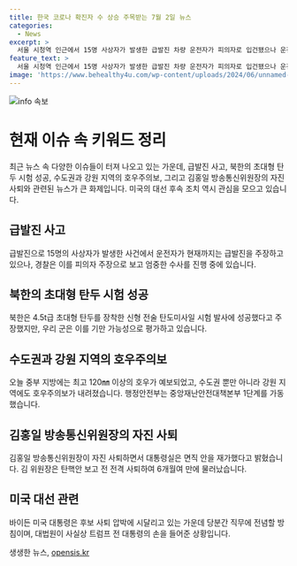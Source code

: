 ```yaml
---
title: 한국 코로나 확진자 수 상승 주목받는 7월 2일 뉴스
categories:
  - News
excerpt: >
  서울 시청역 인근에서 15명 사상자가 발생한 급발진 차량 운전자가 피의자로 입건됐으나 운전자는 아직도 급발진 주장. 북한은 4.5t급 초대형 탄두를 장착한 신형 전술 탄도미사일 시험발사에 성공했다 주장하며 우리 군의 의심을 샀다. 오늘 중부 지방에 최고 120㎜ 이상의 호우가 예보되고 수도권에 호우주의보가 내려졌다. 김홍일 방송통신위원장이 자진 사퇴하며 대통령이 면직안을 재가했고, 바이든 대통령은 대권 족쇄 푼 트럼프 TV토론 이후 후보 사퇴 압박에 시달리고 있지만 대선 완주 의지를 밝혔다.
feature_text: >
  서울 시청역 인근에서 15명 사상자가 발생한 급발진 차량 운전자가 피의자로 입건됐으나 운전자는 아직도 급발진 주장. 북한은 4.5t급 초대형 탄두를 장착한 신형 전술 탄도미사일 시험발사에 성공했다 주장하며 우리 군의 의심을 샀다. 오늘 중부 지방에 최고 120㎜ 이상의 호우가 예보되고 수도권에 호우주의보가 내려졌다. 김홍일 방송통신위원장이 자진 사퇴하며 대통령이 면직안을 재가했고, 바이든 대통령은 대권 족쇄 푼 트럼프 TV토론 이후 후보 사퇴 압박에 시달리고 있지만 대선 완주 의지를 밝혔다.
image: 'https://www.behealthy4u.com/wp-content/uploads/2024/06/unnamed-file.png'
---
```


<p><img src="https://www.behealthy4u.com/wp-content/uploads/2024/06/unnamed-file.png" alt="info 속보" /></p>

<h1>현재 이슈 속 키워드 정리</h1>

<p data-ke-size="size16">
    최근 뉴스 속 다양한 이슈들이 터져 나오고 있는 가운데, 급발진 사고, 북한의 초대형 탄두 시험 성공, 수도권과 강원 지역의 호우주의보, 그리고 김홍일 방송통신위원장의 자진 사퇴와 관련된 뉴스가 큰 화제입니다. 미국의 대선 후속 조치 역시 관심을 모으고 있습니다.
</p>

<h2>급발진 사고</h2>

<p data-ke-size="size16">
    급발진으로 15명의 사상자가 발생한 사건에서 운전자가 현재까지는 급발진을 주장하고 있으나, 경찰은 이를 피의자 주장으로 보고 엄중한 수사를 진행 중에 있습니다.
</p>

<h2>북한의 초대형 탄두 시험 성공</h2>

<p data-ke-size="size16">
    북한은 4.5t급 초대형 탄두를 장착한 신형 전술 탄도미사일 시험 발사에 성공했다고 주장했지만, 우리 군은 이를 기만 가능성으로 평가하고 있습니다.
</p>

<h2>수도권과 강원 지역의 호우주의보</h2>

<p data-ke-size="size16">
    오늘 중부 지방에는 최고 120㎜ 이상의 호우가 예보되었고, 수도권 뿐만 아니라 강원 지역에도 호우주의보가 내려졌습니다. 행정안전부는 중앙재난안전대책본부 1단계를 가동했습니다.
</p>

<h2>김홍일 방송통신위원장의 자진 사퇴</h2>

<p data-ke-size="size16">
    김홍일 방송통신위원장이 자진 사퇴하면서 대통령실은 면직 안을 재가했다고 밝혔습니다. 김 위원장은 탄핵안 보고 전 전격 사퇴하여 6개월여 만에 물러났습니다.
</p>

<h2>미국 대선 관련</h2>

<p data-ke-size="size16">
    바이든 미국 대통령은 후보 사퇴 압박에 시달리고 있는 가운데 당분간 직무에 전념할 방침이며, 대법원이 사실상 트럼프 전 대통령의 손을 들어준 상황입니다.
</p>
생생한 뉴스, <a href="https://opensis.kr" rel="dofollow">opensis.kr</a>


